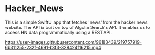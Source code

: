# Hacker_News
This is a simple SwiftUI app that fetches 'news' from the hacker news website. The API is built on top of Algolia Search's API. It enables us to access HN data programmatically using a REST API.




https://user-images.githubusercontent.com/96183439/219757919-6b311255-232f-4691-b3f3-328424f16215.mp4

